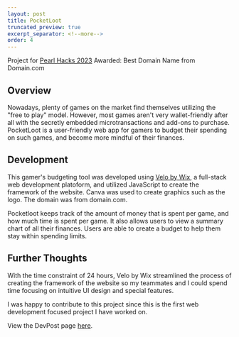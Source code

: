 ```yaml
---
layout: post
title: PocketLoot
truncated_preview: true
excerpt_separator: <!--more-->
order: 4
---
```


Project for [Pearl Hacks 2023](https://pearlhacks2023.devpost.com/)
Awarded: Best Domain Name from Domain.com

## Overview
Nowadays, plenty of games on the market find themselves utilizing the "free to play" model. However, most games aren't very wallet-friendly after all with the secretly embedded microtransactions and add-ons to purchase. PocketLoot is a user-friendly web app for gamers to budget their spending on such games, and become more mindful of their finances.

## Development
This gamer's budgeting tool was developed using [Velo by Wix](https://www.wix.com/velo), a full-stack web development platoform, and utilized JavaScript to create the framework of the website. Canva was used to create graphics such as the logo. The domain was from domain.com.

Pocketloot keeps track of the amount of money that is spent per game, and how much time is spent per game. It also allows users to view a summary chart of all their finances. Users are able to create a budget to help them stay within spending limits. 

<!--more-->

## Further Thoughts
With the time constraint of 24 hours, Velo by Wix streamlined the process of creating the framework of the website so my teammates and I could spend time focusing on intuitive UI design and special features. 

I was happy to contribute to this project since this is the first web development focused project I have worked on. 

View the DevPost page [here](https://devpost.com/software/pocketloot).